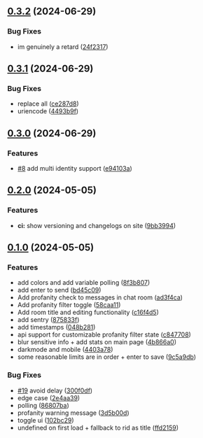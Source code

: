 ## [0.3.2](https://github.com/RobiMez/sma/compare/v0.3.1...v0.3.2) (2024-06-29)

### Bug Fixes

- im genuinely a retard ([24f2317](https://github.com/RobiMez/sma/commit/24f2317b9ace46b606f4082a2ebc9e35d8e40a74))

## [0.3.1](https://github.com/RobiMez/sma/compare/v0.3.0...v0.3.1) (2024-06-29)

### Bug Fixes

- replace all ([ce287d8](https://github.com/RobiMez/sma/commit/ce287d8c85751bacd9ff165b33bab1c090e3723e))
- uriencode ([4493b9f](https://github.com/RobiMez/sma/commit/4493b9fdb99f9e24b3875b74e6a26f5dd99193ef))

## [0.3.0](https://github.com/RobiMez/sma/compare/v0.2.0...v0.3.0) (2024-06-29)

### Features

- [#8](https://github.com/RobiMez/sma/issues/8) add multi identity support ([e94103a](https://github.com/RobiMez/sma/commit/e94103a36e703b3efafcecd6994217413f7781c6))

## [0.2.0](https://github.com/RobiMez/sma/compare/v0.1.0...v0.2.0) (2024-05-05)

### Features

- **ci:** show versioning and changelogs on site ([9bb3994](https://github.com/RobiMez/sma/commit/9bb3994496760ab86e62cda53ae8dd68943485d9))

## [0.1.0](https://github.com/RobiMez/sma/compare/8f3b807adcdb79d1eba1d6e650db68e93e746d3a...v0.1.0) (2024-05-05)

### Features

- add colors and add variable polling ([8f3b807](https://github.com/RobiMez/sma/commit/8f3b807adcdb79d1eba1d6e650db68e93e746d3a))
- add enter to send ([bd45c09](https://github.com/RobiMez/sma/commit/bd45c094d2771ffbf8af270c24aacb2aea9baeed))
- Add profanity check to messages in chat room ([ad3f4ca](https://github.com/RobiMez/sma/commit/ad3f4cab73b0955f1ed5f2aecb4c544bd0159179))
- Add profanity filter toggle ([58caa11](https://github.com/RobiMez/sma/commit/58caa1121c23851e37dc660edbd6704bd6b49401))
- Add room title and editing functionality ([c16f4d5](https://github.com/RobiMez/sma/commit/c16f4d5fab234daad82da3d4725fa4df27c5e192))
- add sentry ([875833f](https://github.com/RobiMez/sma/commit/875833f404827f947cbdf13f167de35d9910fe13))
- add timestamps ([048b281](https://github.com/RobiMez/sma/commit/048b2817540e5457103c96c8b283a562d46759a8))
- api support for customizable profanity filter state ([c847708](https://github.com/RobiMez/sma/commit/c84770898392fa7a484d65c28eebadf812e5c2f5))
- blur sensitive info + add stats on main page ([4b866a0](https://github.com/RobiMez/sma/commit/4b866a0744ce75f7a0344f5055551ffc5751fc00))
- darkmode and mobile ([4403a78](https://github.com/RobiMez/sma/commit/4403a78e748f8ba61b433dca5676474e32652ed7))
- some reasonable limits are in order + enter to save ([9c5a9db](https://github.com/RobiMez/sma/commit/9c5a9db83eba8cb3cc18f92f849460e619689cb9))

### Bug Fixes

- [#19](https://github.com/RobiMez/sma/issues/19) avoid delay ([300f0df](https://github.com/RobiMez/sma/commit/300f0df6f17ae3f8cf2a27940b9a339846a2ae74))
- edge case ([2e4aa39](https://github.com/RobiMez/sma/commit/2e4aa397e51975e75d7e315b26a8cfdd5a78f076))
- polling ([86807ba](https://github.com/RobiMez/sma/commit/86807ba9e64ded2c2cf05b034aa40910bff63dd9))
- profanity warning message ([3d5b00d](https://github.com/RobiMez/sma/commit/3d5b00d45511ed1cd059f7994ea93817f102ca6c))
- toggle ui ([102bc29](https://github.com/RobiMez/sma/commit/102bc2917b522807b993ada7cf477a9bb455bcdb))
- undefined on first load + fallback to rid as title ([ffd2159](https://github.com/RobiMez/sma/commit/ffd2159f32735b11f6fb4e898e972d1bb44552c4))

